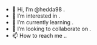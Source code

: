- 👋 Hi, I’m @hedda98 .
- 👀 I’m interested in .
- 🌱 I’m currently learning .
- 💞️ I’m looking to collaborate on .
- 📫 How to reach me ..


<!---
hedda98/hedda98 is a ✨ special ✨ repository because its `README.md` (this file) appears on your GitHub profile.
You can click the Preview link to take a look at your changes.
--->

